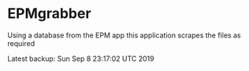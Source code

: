 # EPMgrabber
Using a database from the EPM app this application scrapes the files as required


Latest backup: Sun Sep 8 23:17:02 UTC 2019
